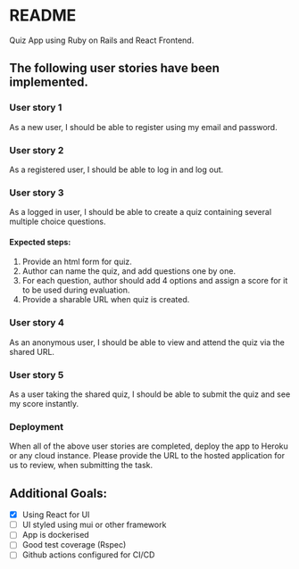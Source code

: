 # README

Quiz App using Ruby on Rails and React Frontend.

## The following user stories have been implemented. 

### User story 1

As a new user, I should be able to register using my email and password.

### User story 2

As a registered user, I should be able to log in and log out.

### User story 3

As a logged in user, I should be able to create a quiz containing several multiple choice questions.

#### Expected steps:

1. Provide an html form for quiz.
2. Author can name the quiz, and add questions one by one.
3. For each question, author should add 4 options and assign a score for it to be used during evaluation.
4. Provide a sharable URL when quiz is created.

### User story 4

As an anonymous user, I should be able to view and attend the quiz via the shared URL.

### User story 5

As a user taking the shared quiz, I should be able to submit the quiz and see my score instantly.

### Deployment

When all of the above user stories are completed, deploy the app to Heroku or any cloud instance. Please provide the URL to the hosted application for us to review, when submitting the task.

## Additional Goals:

- [x] Using React for UI
- [ ] UI styled using mui or other framework
- [ ] App is dockerised
- [ ] Good test coverage (Rspec)
- [ ] Github actions configured for CI/CD